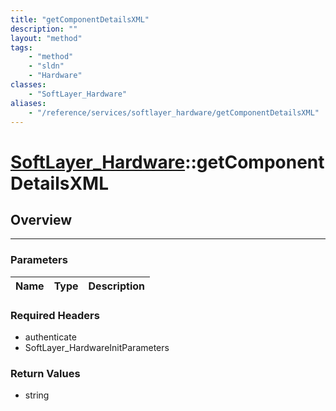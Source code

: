 ```yaml
---
title: "getComponentDetailsXML"
description: ""
layout: "method"
tags:
    - "method"
    - "sldn"
    - "Hardware"
classes:
    - "SoftLayer_Hardware"
aliases:
    - "/reference/services/softlayer_hardware/getComponentDetailsXML"
---
```

# [SoftLayer_Hardware](/reference/services/SoftLayer_Hardware)::getComponentDetailsXML




## Overview 


-----

### Parameters 
|Name | Type | Description |
| --- | --- | --- |


### Required Headers
* authenticate
* SoftLayer_HardwareInitParameters


### Return Values
* string




